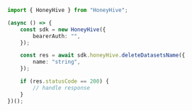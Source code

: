 <!-- Start SDK Example Usage -->


```typescript
import { HoneyHive } from "HoneyHive";

(async () => {
    const sdk = new HoneyHive({
        bearerAuth: "",
    });

    const res = await sdk.honeyHive.deleteDatasetsName({
        name: "string",
    });

    if (res.statusCode == 200) {
        // handle response
    }
})();

```
<!-- End SDK Example Usage -->